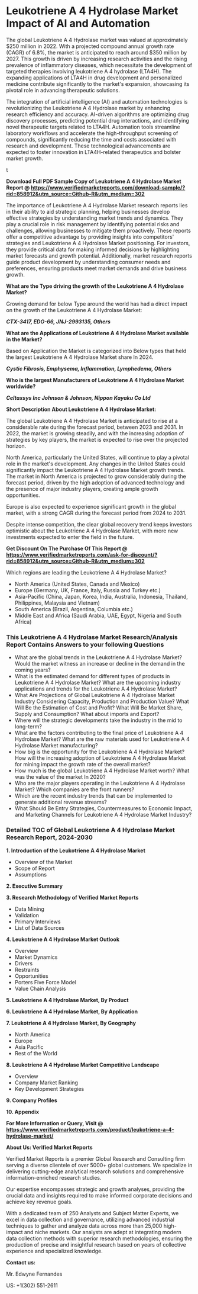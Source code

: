<meta name="title" content="Global Leukotriene A 4 Hydrolase Market Impact of AI and Automation"><meta name="description" content="The global Leukotriene A 4 Hydrolase market was valued at approximately $250 million in 2022. With a projected compound annual growth rate (CAGR) of 6.8%, the market i"><meta name="title" content="Leukotriene A 4 Hydrolase Market Size, Share, Scope, Trends, Growth, Opportunities, Analysis, Forecast"><h1>Leukotriene A 4 Hydrolase Market Impact of AI and Automation</h1><p>The global Leukotriene A 4 Hydrolase market was valued at approximately $250 million in 2022. With a projected compound annual growth rate (CAGR) of 6.8%, the market is anticipated to reach around $350 million by 2027. This growth is driven by increasing research activities and the rising prevalence of inflammatory diseases, which necessitate the development of targeted therapies involving leukotriene A 4 hydrolase (LTA4H). The expanding applications of LTA4H in drug development and personalized medicine contribute significantly to the market's expansion, showcasing its pivotal role in advancing therapeutic solutions.</p><p>The integration of artificial intelligence (AI) and automation technologies is revolutionizing the Leukotriene A 4 Hydrolase market by enhancing research efficiency and accuracy. AI-driven algorithms are optimizing drug discovery processes, predicting potential drug interactions, and identifying novel therapeutic targets related to LTA4H. Automation tools streamline laboratory workflows and accelerate the high-throughput screening of compounds, significantly reducing the time and costs associated with research and development. These technological advancements are expected to foster innovation in LTA4H-related therapeutics and bolster market growth.</p>t</p><p id="" class=""><strong>Download Full PDF Sample Copy of Leukotriene A 4 Hydrolase Market Report @ <a href="https://www.verifiedmarketreports.com/download-sample/?rid=858912&utm_source=Github-R&utm_medium=302" target="_blank">https://www.verifiedmarketreports.com/download-sample/?rid=858912&utm_source=Github-R&utm_medium=302</a></strong></p><p>The importance of&nbsp;Leukotriene A 4 Hydrolase Market research reports lies in their ability to aid strategic planning, helping businesses develop effective strategies by understanding market trends and dynamics. They play a crucial role in risk management by identifying potential risks and challenges, allowing businesses to mitigate them proactively. These reports offer a competitive advantage by providing insights into competitors' strategies and Leukotriene A 4 Hydrolase Market positioning. For investors, they provide critical data for making informed decisions by highlighting market forecasts and growth potential. Additionally, market research reports guide product development by understanding consumer needs and preferences, ensuring products meet market demands and drive business growth.</p><p><strong>What are the&nbsp;Type driving the growth of the Leukotriene A 4 Hydrolase Market?</strong></p><p id="" class="">Growing demand for below Type around the world has had a direct impact on the growth of the Leukotriene A 4 Hydrolase Market:</p><em><strong>CTX-3417, EDO-66, JNJ-2993135, Others</strong></em></p><strong>What are the&nbsp;Applications&nbsp;of Leukotriene A 4 Hydrolase Market available in the Market?</strong></p><p id="" class="">Based on Application the Market is categorized into Below types that held the largest Leukotriene A 4 Hydrolase Market share In 2024.</p><em><strong>Cystic Fibrosis, Emphysema, Inflammation, Lymphedema, Others</strong></em></p><strong>Who is the largest Manufacturers of Leukotriene A 4 Hydrolase Market worldwide?</strong></p><p><em><strong>Celtaxsys Inc Johnson & Johnson, Nippon Kayaku Co Ltd</strong></em></p><p id="" class=""><strong>Short Description About Leukotriene A 4 Hydrolase Market:</strong></p><p>The global Leukotriene A 4 Hydrolase Market is anticipated to rise at a considerable rate during the forecast period, between 2023 and 2031. In 2022, the market is growing steadily, and with the increasing adoption of strategies by key players, the market is expected to rise over the projected horizon.</p><p>North America, particularly the United States, will continue to play a pivotal role in the market's development. Any changes in the United States could significantly impact the Leukotriene A 4 Hydrolase Market growth trends. The market in North America is projected to grow considerably during the forecast period, driven by the high adoption of advanced technology and the presence of major industry players, creating ample growth opportunities.</p><p>Europe is also expected to experience significant growth in the global market, with a strong CAGR during the forecast period from 2024 to 2031.</p><p>Despite intense competition, the clear global recovery trend keeps investors optimistic about the Leukotriene A 4 Hydrolase Market, with more new investments expected to enter the field in the future.</p><p id="" class=""><strong>Get Discount On The Purchase Of This Report @ <a href="https://www.verifiedmarketreports.com/ask-for-discount/?rid=858912&utm_source=Github-R&utm_medium=302" target="_blank">https://www.verifiedmarketreports.com/ask-for-discount/?rid=858912&utm_source=Github-R&utm_medium=302</a></strong></p>Which regions are leading the Leukotriene A 4 Hydrolase Market?</p><ul><li>North America (United States, Canada and Mexico)</li><li>Europe (Germany, UK, France, Italy, Russia and Turkey etc.)</li><li>Asia-Pacific (China, Japan, Korea, India, Australia, Indonesia, Thailand, Philippines, Malaysia and Vietnam)</li><li>South America (Brazil, Argentina, Columbia etc.)</li><li>Middle East and Africa (Saudi Arabia, UAE, Egypt, Nigeria and South Africa)</li></ul><h3 id="" class="">This Leukotriene A 4 Hydrolase Market Research/Analysis Report Contains Answers to your following Questions</h3><ul><li>What are the global trends in the Leukotriene A 4 Hydrolase Market? Would the market witness an increase or decline in the demand in the coming years?</li><li>What is the estimated demand for different types of products in Leukotriene A 4 Hydrolase Market? What are the upcoming industry applications and trends for the Leukotriene A 4 Hydrolase Market?</li><li>What Are Projections of Global Leukotriene A 4 Hydrolase Market Industry Considering Capacity, Production and Production Value? What Will Be the Estimation of Cost and Profit? What Will Be Market Share, Supply and Consumption? What about imports and Export?</li><li>Where will the strategic developments take the industry in the mid to long-term?</li><li>What are the factors contributing to the final price of Leukotriene A 4 Hydrolase Market? What are the raw materials used for Leukotriene A 4 Hydrolase Market manufacturing?</li><li>How big is the opportunity for the Leukotriene A 4 Hydrolase Market? How will the increasing adoption of Leukotriene A 4 Hydrolase Market for mining impact the growth rate of the overall market?</li><li>How much is the global Leukotriene A 4 Hydrolase Market worth? What was the value of the market In 2020?</li><li>Who are the major players operating in the Leukotriene A 4 Hydrolase Market? Which companies are the front runners?</li><li>Which are the recent industry trends that can be implemented to generate additional revenue streams?</li><li>What Should Be Entry Strategies, Countermeasures to Economic Impact, and Marketing Channels for Leukotriene A 4 Hydrolase Market Industry?</li></ul><h3 id="" class="">Detailed TOC of Global Leukotriene A 4 Hydrolase Market Research Report, 2024-2030</h3><p id="" class=""><strong>1. Introduction of the Leukotriene A 4 Hydrolase Market</strong></p><ul><li>Overview of the Market</li><li>Scope of Report</li><li>Assumptions</li></ul><p id="" class=""><strong>2. Executive Summary</strong></p><p id="" class=""><strong>3. Research Methodology of Verified Market Reports</strong></p><ul><li>Data Mining</li><li>Validation</li><li>Primary Interviews</li><li>List of Data Sources</li></ul><p id="" class=""><strong>4. Leukotriene A 4 Hydrolase Market Outlook</strong></p><ul><li>Overview</li><li>Market Dynamics</li><li>Drivers</li><li>Restraints</li><li>Opportunities</li><li>Porters Five Force Model</li><li>Value Chain Analysis</li></ul><p id="" class=""><strong>5. Leukotriene A 4 Hydrolase Market, By Product</strong></p><p id="" class=""><strong>6. Leukotriene A 4 Hydrolase Market, By Application</strong></p><p id="" class=""><strong>7. Leukotriene A 4 Hydrolase Market, By Geography</strong></p><ul><li>North America</li><li>Europe</li><li>Asia Pacific</li><li>Rest of the World</li></ul><p id="" class=""><strong>8. Leukotriene A 4 Hydrolase Market Competitive Landscape</strong></p><ul><li>Overview</li><li>Company Market Ranking</li><li>Key Development Strategies</li></ul><p id="" class=""><strong>9. Company Profiles</strong></p><p id="" class=""><strong>10. Appendix</strong></p><p id="" class=""><strong>For More Information or Query, Visit @ <a href="https://www.verifiedmarketreports.com/product/leukotriene-a-4-hydrolase-market/" target="_blank">https://www.verifiedmarketreports.com/product/leukotriene-a-4-hydrolase-market/</a></strong></p><p id="" class=""><strong>About Us: Verified Market Reports</strong></p><p id="" class="">Verified Market Reports is a premier Global Research and Consulting firm serving a diverse clientele of over 5000+ global customers. We specialize in delivering cutting-edge analytical research solutions and comprehensive information-enriched research studies.</p><p id="" class="">Our expertise encompasses strategic and growth analyses, providing the crucial data and insights required to make informed corporate decisions and achieve key revenue goals.</p><p id="" class="">With a dedicated team of 250 Analysts and Subject Matter Experts, we excel in data collection and governance, utilizing advanced industrial techniques to gather and analyze data across more than 25,000 high-impact and niche markets. Our analysts are adept at integrating modern data collection methods with superior research methodologies, ensuring the production of precise and insightful research based on years of collective experience and specialized knowledge.</p><p id="" class=""><strong>Contact us:</strong></p><p id="" class="">Mr. Edwyne Fernandes</p><p id="" class="">US: +1(302) 551-2611</p>